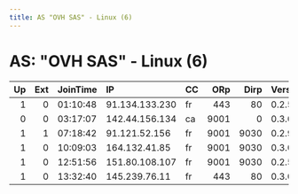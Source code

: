 ```yaml
---
title: AS "OVH SAS" - Linux (6)
---
```


# AS: "OVH SAS" - Linux (6)

|   Up |   Ext | JoinTime   | IP             | CC   |   ORp |   Dirp | Version   | Contact                              | Nickname           |   eFamMembers |
|-----:|------:|:-----------|:---------------|:-----|------:|-------:|:----------|:-------------------------------------|:-------------------|--------------:|
|    1 |     0 | 01:10:48   | 91.134.133.230 | fr   |   443 |     80 | 0.2.5.14  | None                                 | Unnamed            |             1 |
|    0 |     0 | 03:17:07   | 142.44.156.134 | ca   |  9001 |      0 | 0.3.0.10  | flank.ballast.maverick.ch            | IFTORISMEANDTORWOW |             1 |
|    1 |     1 | 07:18:42   | 91.121.52.156  | fr   |  9001 |   9030 | 0.2.9.11  | silenus1@gmail.com                   | tron99             |             1 |
|    1 |     0 | 10:09:03   | 164.132.41.85  | fr   |  9001 |   9030 | 0.3.0.10  | tor&lt;at&gt;radu&lt;dot&gt;space to | kirito             |             1 |
|    1 |     0 | 12:51:56   | 151.80.108.107 | fr   |  9001 |   9030 | 0.2.5.14  | armegedonproject@gmail.co            | Crystal            |             1 |
|    1 |     0 | 13:32:40   | 145.239.76.11  | fr   |   443 |     80 | 0.3.0.10  | Servbr Admin &lt;servbr AT           | servbr3            |             6 |
